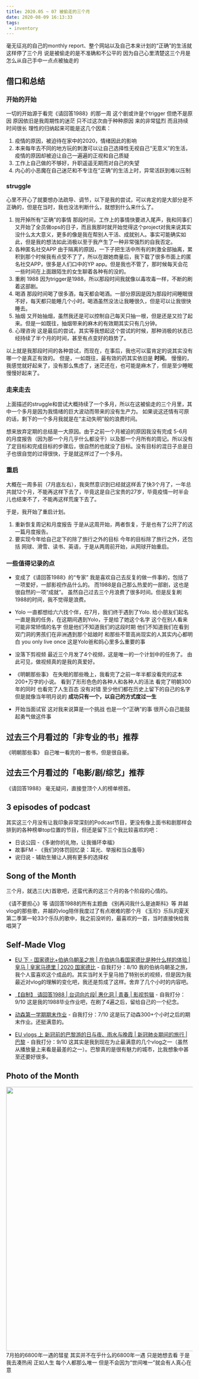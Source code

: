 ```yaml
---
title: 2020.05 ~ 07 被偷走的三个月
date: 2020-08-09 16:13:33
tags: 
 - inventory
---
```


毫无征兆的自己的monthly report、整个网站以及自己本来计划的“正确”的生活就这样停了三个月
说是被偷走的是不准确和不公平的
因为自己心里清楚这三个月是怎么从自己手中一点点被抽走的

<!-- more -->

## 借口和总结

### 开始的开始

一切的开始源于看完《请回答1988》的那一周
这个剧或许是个trigger 但绝不是原因
原因依旧是我周期性的迷茫
只不过这次由于种种原因
来的非常猛烈 而且持续时间很长
理性的归纳起来可能是这几个因素：
1. 疫情的原因，被迫待在家中的2020，情绪因此的影响
2. 本来每年去不同的地方玩的刺激可以让自己选择性无视自己“无意义”的生活，疫情的原因却被迫让自己一遍遍的正视和自己质疑
3. 工作上自己做的不够好，升职遥遥无期而对自己的失望
4. 内心的小恶魔在自己迷茫和不专注在“正确”的生活上时，异常活跃到难以压制

### struggle

心里不开心了就要想办法疏导、调节，以下是我的尝试，可以肯定的是大部分是不正确的，但是在当时，我也没法判断什么，就想到什么来什么了。

1. 抛开掉所有“正确”的事情
那段时间，工作上的事情快要进入尾声，我和同事们又开始了全员做ops的日子，而且我那时就开始觉得这个project对我来说其实没什么太大意义，更多的像是我在帮别人干活、成就别人。事实可能确实如此，但是我的想法如此消极以至于我产生了一种非常强烈的自我否定。
1. 各种匿名社交APP
由于隔离的原因，一下子把生活中所有的刺激全部抽离，累积到那个时候我有点受不了了，所以在跟她商量后，我下载了很多市面上的匿名社交APP，很多是人们口中的YP app。但是我也不管了，那时候每天会花一些时间在上面跟陌生的女生聊着各种有的没的。
1. 重刷 1988
因为trigger是1988，所以那段时间我就像以毒攻毒一样，不断的刷着这部剧。
1. 喝酒
那段时间喝了很多酒，每天都会喝酒。一部分原因是因为那段时间睡眠很不好，每天都只能睡几个小时。喝酒虽然没法让我睡很久，但是可以让我很快睡去。
1. 抽烟
又开始抽烟，虽然我还是可以控制自己每天只抽一根，但是还是又捡了起来。但是一如既往，抽烟带来的麻木的有效期其实只有几分钟。
1. 心理咨询
这是最后的尝试，其实等我想起这个尝试的时候，那种消极的状态已经持续了半个月的时间，甚至有点变好的趋势了。

以上就是我那段时间的各种尝试，而现在，在事后，我也可以蛮肯定的说其实没有哪一个是真正有效的。
但是，一如既往，最有效的药其实依旧是 **时间**。
慢慢的，我感觉就好起来了，没有那么焦虑了，迷茫还在，也可能是麻木了，但是至少睡眠慢慢好起来了。

### 走来走去

上面描述的struggle和尝试大概持续了一个多月，所以在这被偷走的三个月里，其中一个多月是因为我情绪的巨大波动而带来的没有生产力。
如果说这还情有可原的话，剩下的一个多月我就是在“主动失明”般的浪费时间。

想来放弃定期的总结是一大原因。由于之前一个月被迫的原因我没有完成 5-6月 的月度报告（因为那一个月几乎什么都没干）以及那一个月所有的周记。所以没有了定目标和完成目标的步骤后，很自然的也就没了目标。没有目标的混日子总是日子也很自觉的过得很快，于是就这样过了一个多月。

### 重启

大概在一周多前（7月底左右），我突然意识到已经就这样丢了快3个月了，一年总共就12个月，不能再这样下去了，毕竟这是自己宝贵的27岁，毕竟疫情一时半会儿也结束不了，不能再这样荒废下去了。

于是，我开始了重启计划。

1. 重新恢复周记和月度报告
于是从这周开始，两者恢复，于是也有了公开了的这一篇月度报告。
2. 要实现今年给自己定下的除了旅行之外的目标
今年的目标除了旅行之外，还包括 网球、滑雪、读书、英语，于是从两周前开始，从网球开始重启。

### 一些值得记录的点

* 变成了《请回答1988》的“专家”
我是喜欢自己去反复的做一件事的，包括了一项爱好，一部影视作品什么的。
而1988是自己那么热爱的一部剧，这也是很自然的一项“成就”。
虽然自己过去三个月浪费了很多时间。但是反复刷1988的时间，我不觉得是浪费。

* Yolo
一直都想给六六找个伴，在7月，我们终于遇到了Yolo.
给小朋友们起名一直是我的任务，在这期间遇到Yolo，于是给了她这个名字
这个在别人看来可能非常矫情的名字
但是他们不知道我们的这段时期
他们不知道我们在看到双门洞的男孩们在非洲遇到那个姑娘时
和那些不管高尚现实的人其实内心都明白
you only live once
这是Yolo爸和妈心里多么重要的事

* 没落下剪视频
最近三个月发了4个视频，这是唯一的一个计划中的任务了。
由此可见，做视频真的是我的真爱好。

* 《明朝那些事》
在失眠的那些晚上，我看完了之前一年半都没看完的这本200+万字的小说。
看到了形形色色的各种人和各种人的活法
看完了明朝300年的同时 也看完了人生百态
没有对错 至少他们都在历史上留下的自己的名字
但是就像当年明月说的
**成功只有一个，以自己的方式度过一生**

* 开始当面试官
这对我来说算是一个挑战
也是一个“正确”的事
很开心自己能鼓起勇气做这件事

## 过去三个月看过的「非专业的书」推荐
《明朝那些事》 自己唯一看完的一套书，但是很自豪。

## 过去三个月看过的「电影/剧/综艺」推荐
《请回答1988》 毫无疑问，直接登顶个人的榜单榜首。

## 3 episodes of podcast
其实这三个月没有让我印象非常深刻的Podcast节目，更没有像上面书和剧那样会排到的各种榜单top位置的节目，但还是留下三个我比较喜欢的吧：

* 日谈公园 -《多谢你的礼物，让我循环幸福》
* 故事FM - 《我们的体罚回忆录：耳光、举报和当众羞辱》
* 说归说 - 辅助生殖让人拥有更多的选择权

## Song of the Month

三个月，就选三(大)首歌吧，还蛮代表的这三个月的各个阶段的心情的。

《请不要担心》等 请回答1988的所有主题曲
《别再问我什么是迪斯科》等 井越vlog的那些歌，井越的vlog陪伴我度过了有点艰难的那个月
《玉珍》乐队的夏天第二季第一轮33个乐队的歌中，我之前没听的，最喜欢的一首，当时直接快给我唱哭了

## Self-Made Vlog
* [EU 下 - 国家德比+伯纳乌朝圣之旅 | 在伯纳乌看国家德比是种什么样的体验 | 皇马 | 皇家马德里 | 2020 国家德比](/2020/07/13/videos/vlog-real-madrid/) - 自我打分：8/10
我的伯纳乌朝圣之旅，我个人蛮喜欢这个成品的。其实当时关于皇马拍了特别长的视频，但是因为我最近对vlog的理解的变化吧，我还是剪成了这样。舍弃了几个小时的内容吧。

* [【自制】 请回答1988 | 台词向片段| 惠化洞 | 青春 | 影视剪辑](/2020/06/21/videos/vlog-animal-crossing/) - 自我打分：9/10
这是我的1988毕业作业吧，在刷了4遍之后，留给自己的一个纪念。

* [动森第一学期期末作业](/2020/06/07/videos/vlog-animal-crossing/) - 自我打分：7/10
这是玩了动森300+个小时之后的期末作业。还挺满意的。

* [EU vlogs 上 新冠前的巴黎游的日与夜、雨水与晚霞 | 新冠肺炎期间的旅行 | 巴黎](/2020/05/23/videos/vlog-paris/) - 自我打分：9/10
这其实是我到现在为止最满意的几个vlog之一（虽然从播放量上来看是最差的之一）。巴黎真的是很有魅力的城市，比我想象中甚至还要好很多。

## Photo of the Month
<img src="https://personal-bucket-prod.s3-us-west-2.amazonaws.com/photos/monthly+photo/2020-07.JPG" width = "572" height = "714"/>
7月拍的6800年一遇的彗星
其实并不在乎什么的6800年一遇 只是她想去看 于是我去凑热闹
正如人生 每个人都那么唯一 但是不会因为“世间唯一”就会有人真心在意
